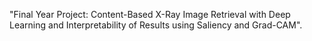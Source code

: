 "Final Year Project: Content-Based X-Ray Image Retrieval with Deep Learning and Interpretability of Results using Saliency and Grad-CAM".
